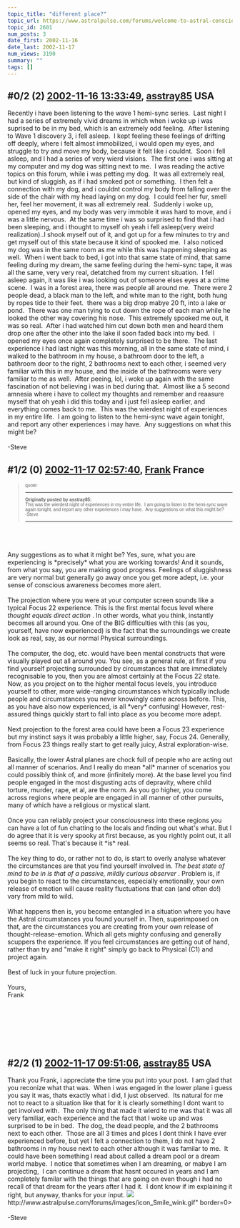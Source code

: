 ```yaml
---
topic_title: "different place?"
topic_url: https://www.astralpulse.com/forums/welcome-to-astral-consciousness!/different-place
topic_id: 2601
num_posts: 3
date_first: 2002-11-16
date_last: 2002-11-17
num_views: 3190
summary: ""
tags: []
---
```


## \#0/2 (2) [2002-11-16 13:33:49](https://www.astralpulse.com/forums/index.php?msg=118333), [asstray85](https://www.astralpulse.com/forums/profile/?u=1408) USA ##
<section>
Recently i have been listening to the wave 1 hemi-sync series.  Last night I had a series of extremely vivid dreams in which when i woke up i was suprised to be in my bed, which is an extremely odd feeling.  After listening to Wave 1 discovery 3, i fell asleep.  I kept feeling these feelings of drifting off deeply, where i felt almost immobilized, i would open my eyes, and struggle to try and move my body, because it felt like i couldnt.  Soon i fell asleep, and I had a series of very wierd visions.  The first one i was sitting at my computer and my dog was sitting next to me.  I was reading the active topics on this forum, while i was petting my dog.  It was all extremely real, but kind of sluggish, as if i had smoked pot or something.  I then felt a connection with my dog, and i couldnt control my body from falling over the side of the chair with my head laying on my dog.  I could feel her fur, smell her, feel her movement, it was all extremely real.  Suddenly i woke up, opened my eyes, and my body was very immoble it was hard to move, and i was a little nervous.  At the same time i was so surprised to find that i had been sleeping, and i thought to myself oh yeah i fell asleep(very weird realization)..I shook myself out of it, and got up for a few minutes to try and get myself out of this state because it kind of spooked me.  I also noticed my dog was in the same room as me while this was happening sleeping as well.  When i went back to bed, i got into that same state of mind, that same feeling during my dream, the same feeling during the hemi-sync tape, it was all the same, very very real, detatched from my current situation.  I fell asleep again, it was like i was looking out of someone elses eyes at a crime scene.  I was in a forest area, there was people all around me.  There were 2 people dead, a black man to the left, and white man to the right, both hung by ropes tide to their feet.  there was a big drop mabye 20 ft, into a lake or pond.  There was one man tying to cut down the rope of each man while he looked the other way covering his nose.  This extremely spooked me out, it was so real.  After i had watched him cut down both men and heard them drop one after the other into the lake iI soon faded back into my bed.  I opened my eyes once again completely surprised to be there.  The last experience i had last night was this morning, all in the same state of mind, i walked to the bathroom in my house, a bathroom door to the left, a bathroom door to the right, 2 bathrooms next to each other, i seemed very familiar with this in my house, and the inside of the bathrooms were very familiar to me as well.  After peeing, lol, i woke up again with the same fascination of not believing i was in bed during that.  Almost like a 5 second amnesia where i have to collect my thoughts and remember and reaasure myself that oh yeah i did this today and i just fell asleep earlier, and everything comes back to me.  This was the wierdest night of experiences in my entire life.  I am going to listen to the hemi-sync wave again tonight, and report any other experiences i may have.  Any suggestions on what this might be?
<br>
<br>
-Steve
</section>

## \#1/2 (0) [2002-11-17 02:57:40](https://www.astralpulse.com/forums/index.php?msg=16989), [Frank](https://www.astralpulse.com/forums/profile/?u=359) France ##
<section>
<blockquote id="quote">
 <font face='"Arial"' id="quote" size="1">
  quote:
  <hr height="1" id="quote" noshade=""/>
  <b>
   Originally posted by asstray85:
  </b>
  <br>
  This was the wierdest night of experiences in my entire life.  I am going to listen to the hemi-sync wave again tonight, and report any other experiences i may have.  Any suggestions on what this might be?
  <br>
  -Steve
  <br>
  <hr height="1" id="quote" noshade=""/>
 </font>
</blockquote>
<br>
<br>
<br>
Any suggestions as to what it might be? Yes, sure, what you are experiencing is *precisely* what you are working towards! And it sounds, from what you say, you are making good progress. Feelings of sluggishness are very normal but generally go away once you get more adept, i.e. your sense of conscious awareness becomes more alert.
<br>
<br>
The projection where you were at your computer screen sounds like a typical Focus 22 experience. This is the first mental focus level where
<i>
 thought equals direct action
</i>
. In other words, what you think, instantly becomes all around you. One of the BIG difficulties with this (as you, yourself, have now experienced) is the fact that the surroundings we create look as real, say, as our normal Physical surroundings.
<br>
<br>
The computer, the dog, etc. would have been mental constructs that were visually played out all around you. You see, as a general rule, at first if you find yourself projecting surrounded by circumstances that are immediately recognisable to you, then you are almost certainly at the Focus 22 state. Now, as you project on to the higher mental focus levels, you introduce yourself to other, more wide-ranging circumstances which typically include people and circumstances you never knowingly came across before. This, as you have also now experienced, is all *very* confusing! However, rest-assured things quickly start to fall into place as you become more adept.
<br>
<br>
Next projection to the forest area could have been a Focus 23 experience but my instinct says it was probably a little higher, say, Focus 24. Generally, from Focus 23 things really start to get really juicy, Astral exploration-wise.
<br>
<br>
Basically, the lower Astral planes are chock full of people who are acting out all manner of scenarios. And I really do mean *all* manner of scenarios you could possibly think of, and more (infinitely more). At the base level you find people engaged in the most disgusting acts of depravity, where child torture, murder, rape, et al, are the norm. As you go higher, you come across regions where people are engaged in all manner of other pursuits, many of which have a religious or mystical slant.
<br>
 <br>
 Once you can reliably project your consciousness into these regions you can have a lot of fun chatting to the locals and finding out what's what. But I do agree that it is very spooky at first because, as you rightly point out, it all seems so real. That's because it *is* real.
 <br>
 <br>
 The key thing to do, or rather not to do, is start to overly analyse whatever the circumstances are that you find yourself involved in.
 <i>
  The best state of mind to be in is that of a passive, mildly curious observer
 </i>
 . Problem is, if you begin to react to the circumstances, especially emotionally, your own release of emotion will cause reality fluctuations that can (and often do!) vary from mild to wild.
 <br>
 <br>
 What happens then is, you become entangled in a situation where you have the Astral circumstances you found yourself in. Then, superimposed on that, are the circumstances you are creating from your own release of thought-release-emotion. Which all gets mighty confusing and generally scuppers the experience. If you feel circumstances are getting out of hand, rather than try and "make it right" simply go back to Physical (C1) and project again.
 <br>
 <br>
 Best of luck in your future projection.
 <br>
 <br>
 Yours,
 <br>
 Frank
 <br>
 <br>
 <br>
 <br>
 <br>
 <br>
</br>
</section>

## \#2/2 (1) [2002-11-17 09:51:06](https://www.astralpulse.com/forums/index.php?msg=17008), [asstray85](https://www.astralpulse.com/forums/profile/?u=1408) USA ##
<section>
Thank you Frank, i appreciate the time you put into your post.  I am glad that you reconize what that was.  When i was engaged in the lower plane i guess you say it was, thats exactly what i did, I just observed.  Its natural for me not to react to a situation like that for it is clearly something I dont want to get involved with.  The only thing that made it wierd to me was that it was all very familiar, each experience and the fact that I woke up and was surprised to be in bed.  The dog, the dead people, and the 2 bathrooms next to each other.  Those are all 3 times and plces I dont think I have ever experienced before, but yet I felt a connection to them, I do not have 2 bathrooms in my house next to each other although it was familar to me.  It could have been something I read about called a dream pool or a dream world mabye.  I notice that sometimes when I am dreaming, or mabye I am projecting,  I can continue a dream that hasnt occured in years and I am completely familar with the things that are going on even though i had no recall of that dream for the years after I had it.  I dont know if im explaining it right, but anyway, thanks for your input.
<img class="bbc_link" href="http://www.astralpulse.com/forums/images/icon_Smile_wink.gif" rel="noopener" src='"&lt;a' target="_blank"/>
http://www.astralpulse.com/forums/images/icon_Smile_wink.gif" border=0&gt;
<br>
<br>
-Steve
</section>